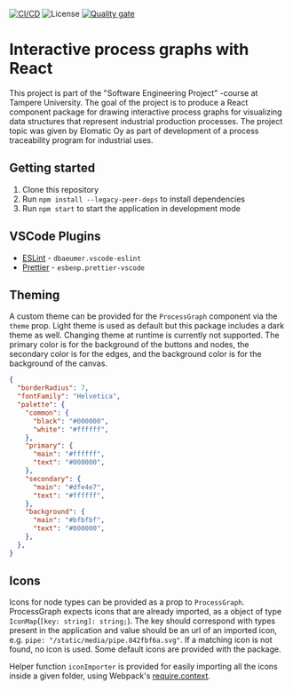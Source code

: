 [![CI/CD](https://github.com/joonaruutiainen/interactive-process-graphs/actions/workflows/cicd.yml/badge.svg?branch=main)](https://github.com/joonaruutiainen/interactive-process-graphs/actions/workflows/cicd.yml) ![License](https://img.shields.io/github/license/joonaruutiainen/interactive-process-graphs) [![Quality gate](https://sonarcloud.io/api/project_badges/quality_gate?project=joonaruutiainen_interactive-process-graphs)](https://sonarcloud.io/dashboard?id=joonaruutiainen_interactive-process-graphs)

# Interactive process graphs with React

This project is part of the "Software Engineering Project" -course at Tampere University. The goal of the project is to produce a React component package for drawing interactive process graphs for visualizing data structures that represent industrial production processes. The project topic was given by Elomatic Oy as part of development of a process traceability program for industrial uses.

## Getting started

1.  Clone this repository
2.  Run `npm install --legacy-peer-deps` to install dependencies
3.  Run `npm start` to start the application in development mode

## VSCode Plugins

-   [ESLint](https://marketplace.visualstudio.com/items?itemName=dbaeumer.vscode-eslint) - `dbaeumer.vscode-eslint`
-   [Prettier](https://marketplace.visualstudio.com/items?itemName=esbenp.prettier-vscode) - `esbenp.prettier-vscode`

## Theming

A custom theme can be provided for the `ProcessGraph` component via the `theme` prop.
Light theme is used as default but this package includes a dark theme as well.
Changing theme at runtime is currently not supported.
The primary color is for the background of the buttons and nodes,
the secondary color is for the edges,
and the background color is for the background of the canvas.

```json
{
  "borderRadius": 7,
  "fontFamily": "Helvetica",
  "palette": {
    "common": {
      "black": "#000000",
      "white": "#ffffff",
    },
    "primary": {
      "main": "#ffffff",
      "text": "#000000",
    },
    "secondary": {
      "main": "#dfe4e7",
      "text": "#ffffff",
    },
    "background": {
      "main": "#bfbfbf",
      "text": "#000000",
    },
  },
}
```

## Icons

Icons for node types can be provided as a prop to `ProcessGraph`. ProcessGraph expects icons that are already imported, as a object of type `IconMap`(`[key: string]: string;`). The key should correspond with types present in the application and value should be an url of an imported icon, e.g. `pipe: "/static/media/pipe.842fbf6a.svg"`. If a matching icon is not found, no icon is used. Some default icons are provided with the package.

Helper function `iconImporter` is provided for easily importing all the icons inside a given folder, using Webpack's [require.context](https://webpack.js.org/guides/dependency-management/#requirecontext).
